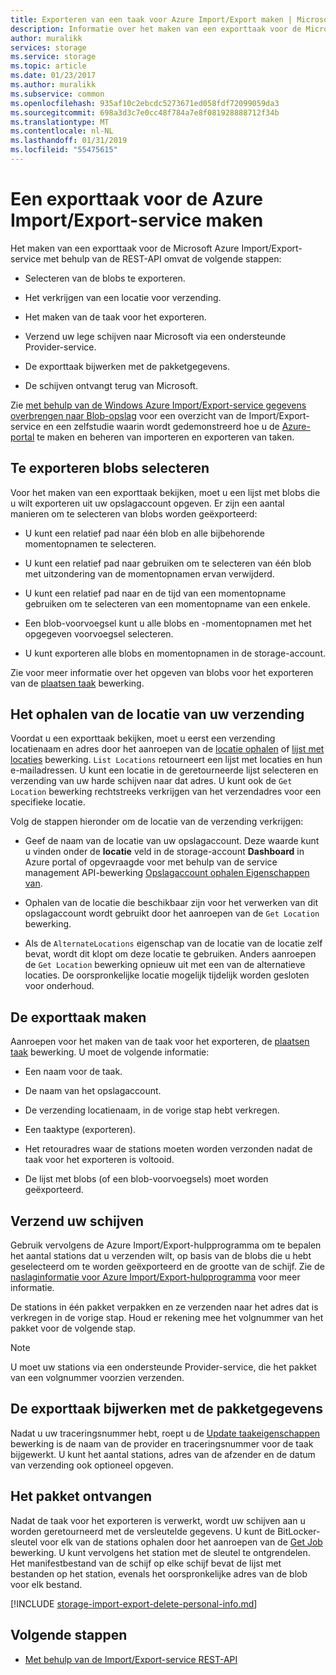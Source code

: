 ```yaml
---
title: Exporteren van een taak voor Azure Import/Export maken | Microsoft Docs
description: Informatie over het maken van een exporttaak voor de Microsoft Azure Import/Export-service.
author: muralikk
services: storage
ms.service: storage
ms.topic: article
ms.date: 01/23/2017
ms.author: muralikk
ms.subservice: common
ms.openlocfilehash: 935af10c2ebcdc5273671ed058fdf72099059da3
ms.sourcegitcommit: 698a3d3c7e0cc48f784a7e8f081928888712f34b
ms.translationtype: MT
ms.contentlocale: nl-NL
ms.lasthandoff: 01/31/2019
ms.locfileid: "55475615"
---
```

# <a name="creating-an-export-job-for-the-azure-importexport-service"></a>Een exporttaak voor de Azure Import/Export-service maken
Het maken van een exporttaak voor de Microsoft Azure Import/Export-service met behulp van de REST-API omvat de volgende stappen:

-   Selecteren van de blobs te exporteren.

-   Het verkrijgen van een locatie voor verzending.

-   Het maken van de taak voor het exporteren.

-   Verzend uw lege schijven naar Microsoft via een ondersteunde Provider-service.

-   De exporttaak bijwerken met de pakketgegevens.

-   De schijven ontvangt terug van Microsoft.

 Zie [met behulp van de Windows Azure Import/Export-service gegevens overbrengen naar Blob-opslag](storage-import-export-service.md) voor een overzicht van de Import/Export-service en een zelfstudie waarin wordt gedemonstreerd hoe u de [Azure-portal](https://portal.azure.com/) te maken en beheren van importeren en exporteren van taken.

## <a name="selecting-blobs-to-export"></a>Te exporteren blobs selecteren
 Voor het maken van een exporttaak bekijken, moet u een lijst met blobs die u wilt exporteren uit uw opslagaccount opgeven. Er zijn een aantal manieren om te selecteren van blobs worden geëxporteerd:

-   U kunt een relatief pad naar één blob en alle bijbehorende momentopnamen te selecteren.

-   U kunt een relatief pad naar gebruiken om te selecteren van één blob met uitzondering van de momentopnamen ervan verwijderd.

-   U kunt een relatief pad naar en de tijd van een momentopname gebruiken om te selecteren van een momentopname van een enkele.

-   Een blob-voorvoegsel kunt u alle blobs en -momentopnamen met het opgegeven voorvoegsel selecteren.

-   U kunt exporteren alle blobs en momentopnamen in de storage-account.

 Zie voor meer informatie over het opgeven van blobs voor het exporteren van de [plaatsen taak](/rest/api/storageimportexport/jobs#Jobs_CreateOrUpdate) bewerking.

## <a name="obtaining-your-shipping-location"></a>Het ophalen van de locatie van uw verzending
Voordat u een exporttaak bekijken, moet u eerst een verzending locatienaam en adres door het aanroepen van de [locatie ophalen](https://portal.azure.com) of [lijst met locaties](https://docs.microsoft.com/rest/api/storageimportexport/locations/list) bewerking. `List Locations` retourneert een lijst met locaties en hun e-mailadressen. U kunt een locatie in de geretourneerde lijst selecteren en verzending van uw harde schijven naar dat adres. U kunt ook de `Get Location` bewerking rechtstreeks verkrijgen van het verzendadres voor een specifieke locatie.

Volg de stappen hieronder om de locatie van de verzending verkrijgen:

-   Geef de naam van de locatie van uw opslagaccount. Deze waarde kunt u vinden onder de **locatie** veld in de storage-account **Dashboard** in Azure portal of opgevraagde voor met behulp van de service management API-bewerking [Opslagaccount ophalen Eigenschappen van](/rest/api/storagerp/storageaccounts#StorageAccounts_GetProperties).

-   Ophalen van de locatie die beschikbaar zijn voor het verwerken van dit opslagaccount wordt gebruikt door het aanroepen van de `Get Location` bewerking.

-   Als de `AlternateLocations` eigenschap van de locatie van de locatie zelf bevat, wordt dit klopt om deze locatie te gebruiken. Anders aanroepen de `Get Location` bewerking opnieuw uit met een van de alternatieve locaties. De oorspronkelijke locatie mogelijk tijdelijk worden gesloten voor onderhoud.

## <a name="creating-the-export-job"></a>De exporttaak maken
 Aanroepen voor het maken van de taak voor het exporteren, de [plaatsen taak](/rest/api/storageimportexport/jobs#Jobs_CreateOrUpdate) bewerking. U moet de volgende informatie:

-   Een naam voor de taak.

-   De naam van het opslagaccount.

-   De verzending locatienaam, in de vorige stap hebt verkregen.

-   Een taaktype (exporteren).

-   Het retouradres waar de stations moeten worden verzonden nadat de taak voor het exporteren is voltooid.

-   De lijst met blobs (of een blob-voorvoegsels) moet worden geëxporteerd.

## <a name="shipping-your-drives"></a>Verzend uw schijven
 Gebruik vervolgens de Azure Import/Export-hulpprogramma om te bepalen het aantal stations dat u verzenden wilt, op basis van de blobs die u hebt geselecteerd om te worden geëxporteerd en de grootte van de schijf. Zie de [naslaginformatie voor Azure Import/Export-hulpprogramma](storage-import-export-tool-how-to-v1.md) voor meer informatie.

 De stations in één pakket verpakken en ze verzenden naar het adres dat is verkregen in de vorige stap. Houd er rekening mee het volgnummer van het pakket voor de volgende stap.

> [!NOTE]
>  U moet uw stations via een ondersteunde Provider-service, die het pakket van een volgnummer voorzien verzenden.

## <a name="updating-the-export-job-with-your-package-information"></a>De exporttaak bijwerken met de pakketgegevens
 Nadat u uw traceringsnummer hebt, roept u de [Update taakeigenschappen](/rest/api/storageimportexport/jobs#Jobs_Update) bewerking is de naam van de provider en traceringsnummer voor de taak bijgewerkt. U kunt het aantal stations, adres van de afzender en de datum van verzending ook optioneel opgeven.

## <a name="receiving-the-package"></a>Het pakket ontvangen
 Nadat de taak voor het exporteren is verwerkt, wordt uw schijven aan u worden geretourneerd met de versleutelde gegevens. U kunt de BitLocker-sleutel voor elk van de stations ophalen door het aanroepen van de [Get Job](/rest/api/storageimportexport/jobs#Jobs_Get) bewerking. U kunt vervolgens het station met de sleutel te ontgrendelen. Het manifestbestand van de schijf op elke schijf bevat de lijst met bestanden op het station, evenals het oorspronkelijke adres van de blob voor elk bestand.

[!INCLUDE [storage-import-export-delete-personal-info.md](../../../includes/storage-import-export-delete-personal-info.md)]

## <a name="next-steps"></a>Volgende stappen

* [Met behulp van de Import/Export-service REST-API](storage-import-export-using-the-rest-api.md)

